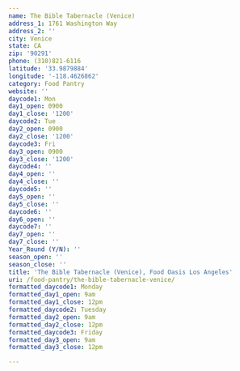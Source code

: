 ```yaml
---
name: The Bible Tabernacle (Venice)
address_1: 1761 Washington Way
address_2: ''
city: Venice
state: CA
zip: '90291'
phone: (310)821-6116
latitude: '33.9879884'
longitude: '-118.4626862'
category: Food Pantry
website: ''
daycode1: Mon
day1_open: 0900
day1_close: '1200'
daycode2: Tue
day2_open: 0900
day2_close: '1200'
daycode3: Fri
day3_open: 0900
day3_close: '1200'
daycode4: ''
day4_open: ''
day4_close: ''
daycode5: ''
day5_open: ''
day5_close: ''
daycode6: ''
day6_open: ''
daycode7: ''
day7_open: ''
day7_close: ''
Year_Round (Y/N): ''
season_open: ''
season_close: ''
title: 'The Bible Tabernacle (Venice), Food Oasis Los Angeles'
uri: /food-pantry/the-bible-tabernacle-venice/
formatted_daycode1: Monday
formatted_day1_open: 9am
formatted_day1_close: 12pm
formatted_daycode2: Tuesday
formatted_day2_open: 9am
formatted_day2_close: 12pm
formatted_daycode3: Friday
formatted_day3_open: 9am
formatted_day3_close: 12pm

---
```

